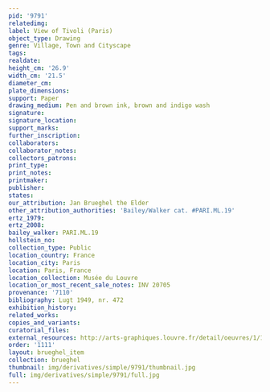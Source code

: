 ```yaml
---
pid: '9791'
relatedimg: 
label: View of Tivoli (Paris)
object_type: Drawing
genre: Village, Town and Cityscape
tags: 
realdate: 
height_cm: '26.9'
width_cm: '21.5'
diameter_cm: 
plate_dimensions: 
support: Paper
drawing_medium: Pen and brown ink, brown and indigo wash
signature: 
signature_location: 
support_marks: 
further_inscription: 
collaborators: 
collaborator_notes: 
collectors_patrons: 
print_type: 
print_notes: 
printmaker: 
publisher: 
states: 
our_attribution: Jan Brueghel the Elder
other_attribution_authorities: 'Bailey/Walker cat. #PARI.ML.19'
ertz_1979: 
ertz_2008: 
bailey_walker: PARI.ML.19
hollstein_no: 
collection_type: Public
location_country: France
location_city: Paris
location: Paris, France
location_collection: Musée du Louvre
location_or_most_recent_sale_notes: INV 20705
provenance: '7110'
bibliography: Lugt 1949, nr. 472
exhibition_history: 
related_works: 
copies_and_variants: 
curatorial_files: 
external_resources: http://arts-graphiques.louvre.fr/detail/oeuvres/1/110938-Vue-de-Tivoli
order: '1111'
layout: brueghel_item
collection: brueghel
thumbnail: img/derivatives/simple/9791/thumbnail.jpg
full: img/derivatives/simple/9791/full.jpg
---
```

